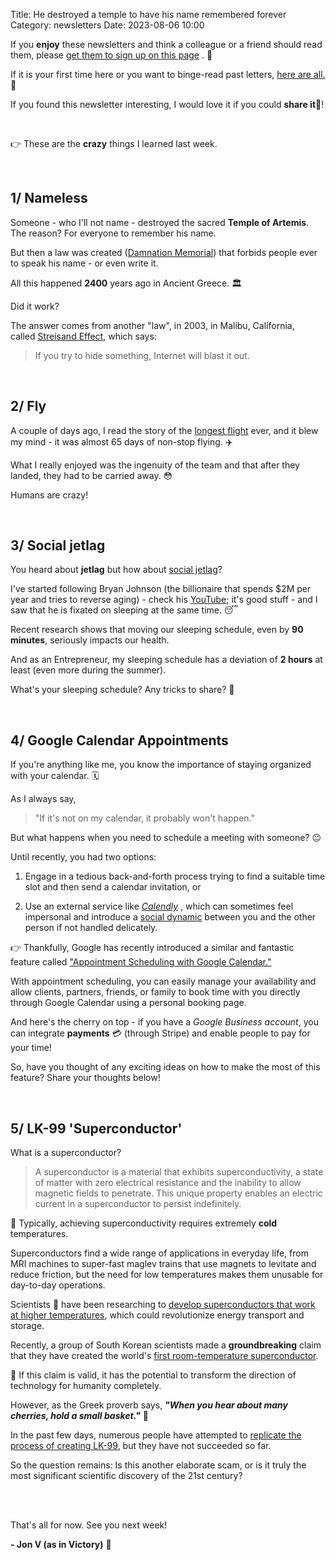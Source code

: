 Title: He destroyed a temple to have his name remembered forever
Category: newsletters
Date: 2023-08-06 10:00

If you **enjoy** these newsletters and think a colleague or a friend should read them, please  [get them to sign up on this page](https://jon.io/) . 📝

If it is your first time here or you want to binge-read past letters, [here are all.](https://jon.io/category/newsletters) 📰
  
If you found this newsletter interesting, I would love it if you could **share it**🔗!

<br>

👉 These are the **crazy** things I learned last week.

<br>

## 1/ Nameless

Someone - who I'll not name - destroyed the sacred **Temple of Artemis**. The reason? For everyone to remember his name.

But then a law was created ([Damnation Memorial](https://en.m.wikipedia.org/wiki/Damnatio_memoriae)) that forbids people ever to speak his name - or even write it.

All this happened **2400** years ago in Ancient Greece. 🏛️

Did it work?

The answer comes from another "law", in 2003, in Malibu, California, called [Streisand Effect](https://en.m.wikipedia.org/wiki/Streisand_effect), which says:

> If you try to hide something, Internet will blast it out.

<br>  

## 2/ Fly

A couple of days ago, I read the story of the [longest flight](https://edition.cnn.com/travel/article/longest-ever-continuous-flight-1959/index.html?fbclid=IwAR2th-TEaGStDgZELJsIjT0ztgCQjWJwb73zPwsl5R0dUpG2q7j9cfwPqZs) ever, and it blew my mind - it was almost 65 days of non-stop flying. ✈️

What I really enjoyed was the ingenuity of the team and that after they landed, they had to be carried away. 😳  

Humans are crazy!

<br>
  
## 3/ Social jetlag

You heard about **jetlag** but how about [social jetlag](https://www.indy100.com/science-tech/experts-sleep-same-time-every-night)?

I've started following Bryan Johnson (the billionaire that spends $2M per year and tries to reverse aging) - check his [YouTube](https://youtu.be/NdZHo3xuZvw); it's good stuff - and I saw that he is fixated on sleeping at the same time. 😴

Recent research shows that moving our sleeping schedule, even by **90 minutes**, seriously impacts our health.

And as an Entrepreneur, my sleeping schedule has a deviation of **2 hours** at least (even more during the summer).

What's your sleeping schedule? Any tricks to share? 🧐

<br>
  
## 4/ Google Calendar Appointments

If you're anything like me, you know the importance of staying organized with your calendar. 🗓️

As I always say,

> "If it's not on my calendar, it probably won't happen."

But what happens when you need to schedule a meeting with someone? 😐  

Until recently, you had two options:

1. Engage in a tedious back-and-forth process trying to find a suitable time slot and then send a calendar invitation, or

2. Use an external service like [_Calendly_](https://calendly.com/) , which can sometimes feel impersonal and introduce a [social dynamic](https://www.makeuseof.com/calendly-scheduling-share-your-link-politely/) between you and the other person if not handled delicately.

👉 Thankfully, Google has recently introduced a similar and fantastic feature called ["Appointment Scheduling with Google Calendar."](https://workspace.google.com/resources/appointment-scheduling/)

With appointment scheduling, you can easily manage your availability and allow clients, partners, friends, or family to book time with you directly through Google Calendar using a personal booking page.

And here's the cherry on top - if you have a _Google Business account_, you can integrate **payments** 💳 (through Stripe) and enable people to pay for your time!

So, have you thought of any exciting ideas on how to make the most of this feature? Share your thoughts below!

<br>  

## 5/ LK-99 'Superconductor'

What is a superconductor?

> A superconductor is a material that exhibits superconductivity, a state of matter with zero electrical resistance and the inability to allow magnetic fields to penetrate. This unique property enables an electric current in a superconductor to persist indefinitely.

🥶 Typically, achieving superconductivity requires extremely **cold** temperatures.

Superconductors find a wide range of applications in everyday life, from MRI machines to super-fast maglev trains that use magnets to levitate and reduce friction, but the need for low temperatures makes them unusable for day-to-day operations.

Scientists 🔬 have been researching to [develop superconductors that work at higher temperatures](https://www.youtube.com/watch?v=BPadRwJbylY), which could revolutionize energy transport and storage.

Recently, a group of South Korean scientists made a **groundbreaking** claim that they have created the world's [first room-temperature superconductor](https://www.theverge.com/23820077/lk-99-superconductor-experts).

🚀 If this claim is valid, it has the potential to transform the direction of technology for humanity completely.

However, as the Greek proverb says, **_"When you hear about many cherries, hold a small basket."_** 🧺

In the past few days, numerous people have attempted to [replicate the process of creating LK-99](https://www.nature.com/articles/d41586-023-02481-0), but they have not succeeded so far.  

So the question remains: Is this another elaborate scam, or is it truly the most significant scientific discovery of the 21st century?

<br>
    
<br>

That's all for now. See you next week!  

**\- Jon V (as in Victory)** 🚀
  
